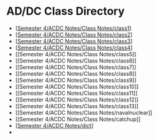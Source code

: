 # AD/DC Class Directory
- [[Semester 4/ACDC Notes/Class Notes/class1]]
- [[Semester 4/ACDC Notes/Class Notes/class2]]
- [[Semester 4/ACDC Notes/Class Notes/class3]]
- [[Semester 4/ACDC Notes/Class Notes/class4]]
- [[Semester 4/ACDC Notes/Class Notes/class5]]
- [[Semester 4/ACDC Notes/Class Notes/class6]]
- [[Semester 4/ACDC Notes/Class Notes/class7]]
- [[Semester 4/ACDC Notes/Class Notes/class8]]
- [[Semester 4/ACDC Notes/Class Notes/class9]]
- [[Semester 4/ACDC Notes/Class Notes/class10]]
- [[Semester 4/ACDC Notes/Class Notes/class11]]
- [[Semester 4/ACDC Notes/Class Notes/class12]]
- [[Semester 4/ACDC Notes/Class Notes/class13]]
- [[Semester 4/ACDC Notes/Class Notes/navalnuclear]]
- [[Semester 4/ACDC Notes/Class Notes/catchup]]
- [[Semester 4/ACDC Notes/dict]]
- 


[//begin]: # "Autogenerated link references for markdown compatibility"
[Semester 4/ACDC Notes/Class Notes/class1]: class1.md "Solid State Electronics Lesson 1"
[Semester 4/ACDC Notes/Class Notes/class2]: class2.md "Solid State Electronics Lesson 2"
[Semester 4/ACDC Notes/Class Notes/class3]: class3.md "Solid State Electronics Lesson 3"
[Semester 4/ACDC Notes/Class Notes/class4]: class4.md "class4"
[Semester 4/ACDC Notes/dict]: ../dict.md "AD/DC Dictionary"
[//end]: # "Autogenerated link references"
